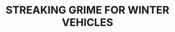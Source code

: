 ---
layout: product
title: "STREAKING GRIME FOR WINTER VEHICLES"
price: "500" 
desc: "Emajl Efekat"
img_path: "/assets/img/A.MIG-1205.webp"
brand: "AMMO"
available: true
special_offer: false
new: false
soon: false
cat: "060000"
subcat: "060600"
subsubcat: "00"
sifra: "A.MIG-1205"
popular: false
spec: false
---
